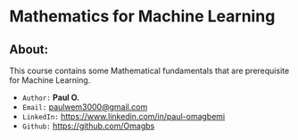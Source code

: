 # Mathematics for Machine Learning

## About:
This course contains some Mathematical fundamentals that are prerequisite for Machine Learning.

- `Author:` **Paul O.**
- `Email:` paulwem3000@gmail.com
- `LinkedIn:` https://www.linkedin.com/in/paul-omagbemi
- `Github:` https://github.com/Omagbs